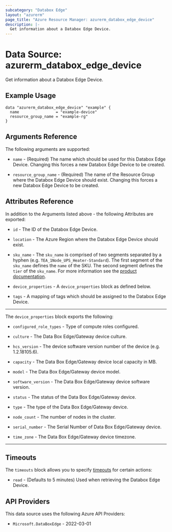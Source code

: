 ```yaml
---
subcategory: "Databox Edge"
layout: "azurerm"
page_title: "Azure Resource Manager: azurerm_databox_edge_device"
description: |-
  Get information about a Databox Edge Device.
---
```


# Data Source: azurerm_databox_edge_device

Get information about a Databox Edge Device.

## Example Usage

```hcl
data "azurerm_databox_edge_device" "example" {
  name                = "example-device"
  resource_group_name = "example-rg"
}
```

## Arguments Reference

The following arguments are supported:

* `name` - (Required) The name which should be used for this Databox Edge Device. Changing this forces a new Databox Edge Device to be created.

* `resource_group_name` - (Required) The name of the Resource Group where the Databox Edge Device should exist. Changing this forces a new Databox Edge Device to be created.

## Attributes Reference

In addition to the Arguments listed above - the following Attributes are exported:

* `id` - The ID of the Databox Edge Device.

* `location` - The Azure Region where the Databox Edge Device should exist.

* `sku_name` - The `sku_name` is comprised of two segments separated by a hyphen (e.g. `TEA_1Node_UPS_Heater-Standard`). The first segment of the `sku_name` defines the `name` of the SKU. The second segment defines the `tier` of the `sku_name`. For more information see the [product documentation]("https://docs.microsoft.com/dotnet/api/microsoft.azure.management.databoxedge.models.sku?view=azure-dotnet"). 

* `device_properties` - A `device_properties` block as defined below.

* `tags` - A mapping of tags which should be assigned to the Databox Edge Device.

---

The `device_properties` block exports the following:

* `configured_role_types` - Type of compute roles configured.

* `culture` - The Data Box Edge/Gateway device culture.

* `hcs_version` - The device software version number of the device (e.g. 1.2.18105.6).

* `capacity` - The Data Box Edge/Gateway device local capacity in MB.

* `model` - The Data Box Edge/Gateway device model.

* `software_version` - The Data Box Edge/Gateway device software version.

* `status` - The status of the Data Box Edge/Gateway device.

* `type` - The type of the Data Box Edge/Gateway device.

* `node_count` - The number of nodes in the cluster.

* `serial_number` - The Serial Number of Data Box Edge/Gateway device.

* `time_zone` - The Data Box Edge/Gateway device timezone.

---

## Timeouts

The `timeouts` block allows you to specify [timeouts](https://www.terraform.io/language/resources/syntax#operation-timeouts) for certain actions:

* `read` - (Defaults to 5 minutes) Used when retrieving the Databox Edge Device.

## API Providers
<!-- This section is generated, changes will be overwritten -->
This data source uses the following Azure API Providers:

* `Microsoft.DataBoxEdge` - 2022-03-01
